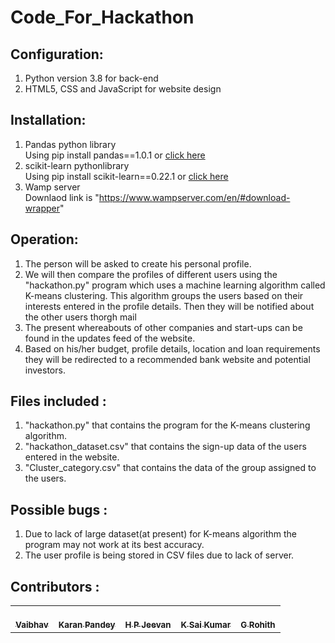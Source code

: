# Code_For_Hackathon
 ## Configuration:
  1. Python version 3.8 for back-end 
  2. HTML5, CSS and JavaScript for website design
  
  
 ## Installation:
  1. Pandas python library <br>
     Using pip install pandas==1.0.1 or [click here](https://pypi.org/project/pandas/)
  2. scikit-learn pythonlibrary <br>
     Using pip install scikit-learn==0.22.1 or [click here](https://pypi.org/project/scikit-learn/)
  3. Wamp server <br>
     Downlaod link is "https://www.wampserver.com/en/#download-wrapper"
     
     
     
 ## Operation: 
  1.	The person will be asked to create his personal profile.
  2.	We will then compare the profiles of different users using the "hackathon.py" program which uses a machine learning algorithm called K-means clustering.
     This algorithm groups the users based on their interests entered in the profile details. Then they will be notified about the other users thorgh mail
  3.	The present whereabouts of other companies and start-ups can be found in the updates feed of the website.
  4.	Based on his/her budget, profile details, location and loan requirements they will be redirected to a recommended bank website and potential investors.
              
              
              
 ## Files included : 
  1. "hackathon.py" that contains the program for the K-means clustering algorithm.
  2. "hackathon_dataset.csv" that contains the sign-up data of the users entered in the website.
  3. "Cluster_category.csv" that contains the data of the group assigned to the users.




## Possible bugs : 
  1. Due to lack of large dataset(at present) for K-means algorithm the program may not work at its best accuracy.
  2. The user profile is being stored in CSV files due to lack of server.


## Contributors :

<table>
    <tr>
    <td align="center"><a href="https://github.com/Vaibhav7400"><br /><sub><b>Vaibhav</b></sub></a></td>
    <td align="center"><a href="https://github.com/Karanp2909"><br /><sub><b>Karan Pandey</b></sub></a><br /></td>
    <td align="center"><a href="https://github.com/Jeevanhp"><br /><sub><b>H P Jeevan</b></sub></a></td>
    <td align="center"><a href="https://github.com/Saikumarksk"><br /><sub><b>K Sai Kumar</b></sub></a></td>
    <td align="center"><a href="https://github.com/rohith-4296"><br /><sub><b>G Rohith</b></sub></a></td>
    </tr>
</table>
